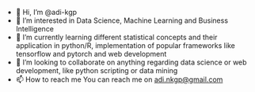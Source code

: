 - 👋 Hi, I’m @adi-kgp
- 👀 I’m interested in Data Science, Machine Learning and Business Intelligence 
- 🌱 I’m currently learning different statistical concepts and their application in python/R, implementation of popular frameworks like tensorflow and pytorch and web development 
- 💞️ I’m looking to collaborate on anything regarding data science or web development, like python scripting or data mining
- 📫 How to reach me You can reach me on adi.nkgp@gmail.com

<!---
adi-kgp/adi-kgp is a ✨ special ✨ repository because its `README.md` (this file) appears on your GitHub profile.
You can click the Preview link to take a look at your changes.
--->
